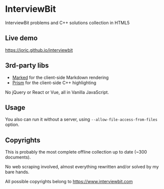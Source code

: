 # InterviewBit

InterviewBit problems and C++ solutions collection in HTML5

## Live demo

https://joric.github.io/interviewbit

## 3rd-party libs

* [Marked](https://github.com/markedjs/marked) for the client-side Markdown rendering
* [Prism](https://github.com/PrismLibrary/Prism) for the client-side C++ highlighting

No jQuery or React or Vue, all in Vanilla JavaScript.

## Usage

You also can run it without a server, using `--allow-file-access-from-files` option.

## Copyrights

This is probably the most complete offline collection up to date (~300 documents).

No web scraping involved, almost everything rewritten and/or solved by my bare hands.

All possible copyrights belong to https://www.interviewbit.com

